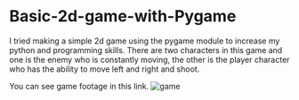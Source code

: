 # Basic-2d-game-with-Pygame

I tried making a simple 2d game using the pygame module to increase my python and programming skills. There are two characters in this game and one is the enemy who is constantly moving, the other is the player character who has the ability to move left and right and shoot.


You can see game footage in this link. 
![game](https://user-images.githubusercontent.com/46796424/112453638-f3b87780-8d68-11eb-95d8-66c04cc111be.PNG)

